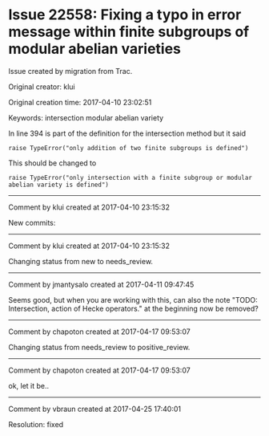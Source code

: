 # Issue 22558: Fixing a typo in error message within finite subgroups of modular abelian varieties

Issue created by migration from Trac.

Original creator: klui

Original creation time: 2017-04-10 23:02:51

Keywords: intersection modular abelian variety

In line 394 is part of the definition for the intersection method but it said

```
raise TypeError("only addition of two finite subgroups is defined")
```


This should be changed to

```
raise TypeError("only intersection with a finite subgroup or modular abelian variety is defined")
```



---

Comment by klui created at 2017-04-10 23:15:32

New commits:


---

Comment by klui created at 2017-04-10 23:15:32

Changing status from new to needs_review.


---

Comment by jmantysalo created at 2017-04-11 09:47:45

Seems good, but when you are working with this, can also the note "TODO: Intersection, action of Hecke operators." at the beginning now be removed?


---

Comment by chapoton created at 2017-04-17 09:53:07

Changing status from needs_review to positive_review.


---

Comment by chapoton created at 2017-04-17 09:53:07

ok, let it be..


---

Comment by vbraun created at 2017-04-25 17:40:01

Resolution: fixed
